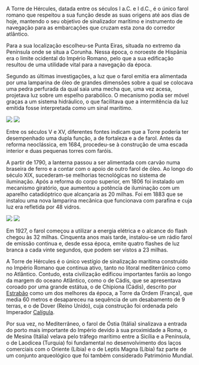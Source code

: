 A Torre de Hércules, datada entre os séculos I a.C. e I d.C., é o único farol romano que respeitou a sua função desde as suas origens até aos dias de hoje, mantendo o seu objetivo de sinalizador marítimo e instrumento de navegação para as embarcações que cruzam esta zona do corredor atlântico.

Para a sua localização escolheu-se Punta Eiras, situada no extremo da Península onde se situa a Corunha. Nessa época, o noroeste de Hispânia era o limite ocidental do Império Romano, pelo que a sua edificação resultou de uma utilidade vital para a navegação da época.

Segundo as últimas investigações, a luz que o farol emitia era alimentada por uma lamparina de óleo de grandes dimensões sobre a qual se colocava uma pedra perfurada da qual saia uma mecha que, uma vez acesa, projetava luz sobre um espelho parabólico. O mecanismo podia ser móvel graças a um sistema hidráulico, o que facilitava que a intermitência da luz emitida fosse interpretada como um sinal marítimo.

<div class="photoset-grid" data-layout="2">
<a href="http://ciav.s3.amazonaws.com/img/teixera-map.jpg" class="fresco" data-fresco-group="article" data-fresco-caption="Mapa de Pedro Teixeira"><img src="http://ciav.s3.amazonaws.com/img/teixera-map.jpg"></a>
<a href="http://ciav.s3.amazonaws.com/img/cornide-y-ximeno.jpg" class="fresco" data-fresco-group="article" data-fresco-caption="Bahía de La Coruña. José Cornide y J. Ximeno. 1792. Investigaciones sobre la fundación y fábrica de la Torre de Hércules.AMC. Concello de A Coruña."><img src="http://ciav.s3.amazonaws.com/img/cornide-y-ximeno.jpg"></a>
</div>

Entre os séculos V e XV, diferentes fontes indicam que a Torre poderia ter desempenhado uma dupla função, a de fortaleza e a de farol. Antes da reforma neoclássica, em 1684, procedeu-se à construção de uma escada interior e duas pequenas torres com faróis.

A partir de 1790, a lanterna passou a ser alimentada com carvão numa braseira de ferro e a contar com o apoio de outro farol de óleo. Ao longo do século XIX, sucederam-se melhorias tecnológicas no sistema de iluminação. Após a reforma do corpo superior, em 1806 foi instalado um mecanismo giratório, que aumentou a potência de iluminação com um aparelho catadióptrico que alcançaria as 20 milhas. Foi em 1883 que se instalou uma nova lamparina mecânica que funcionava com parafina e cuja luz era refletida por 48 vidros. 

<div class="photoset-grid" data-layout="2">
<a href="http://ciav.s3.amazonaws.com/img/cornide-rehab.jpg" class="fresco" data-fresco-group="article" data-fresco-caption="Representación de la Torre de Hércules después de su reedificación, libro de Cornide"><img src="http://ciav.s3.amazonaws.com/img/cornide-rehab.jpg"></a>
<a href="http://ciav.s3.amazonaws.com/img/_DSC3567.jpg" class="fresco" data-fresco-group="article" data-fresco-caption="Torre de Hércules"><img src="http://ciav.s3.amazonaws.com/img/_DSC3567.jpg"></a>
</div>

Em 1927, o farol começou a utilizar a energia elétrica e o alcance do flash chegou às 32 milhas. Cinquenta anos mais tarde, instalou-se um rádio farol de emissão continua e, desde essa época, emite quatro flashes de luz branca a cada vinte segundos, que podem ser vistos a 23 milhas.

A Torre de Hércules é o único vestígio de sinalização marítima construído no Império Romano que continua ativo, tanto no litoral mediterrânico como no Atlântico. Contudo, esta civilização edificou importantes faróis ao longo da margem do oceano Atlântico, como o de Cádis, que se apresentava coroado por uma grande estátua, o de Chipiona (Cádis), descrito por [Estrabão](http://pt.wikipedia.org/wiki/Estrabão) como um dos melhores da época, a Torre da Ordem (França), que media 60 metros e desapareceu na sequência de um desabamento de 9 terras, e o de Dover (Reino Unido), cuja construção foi ordenada pelo Imperador [Calígula](http://pt.wikipedia.org/wiki/Cal%C3%ADgula).

Por sua vez, no Mediterrâneo, o farol de Óstia (Itália) sinalizava a entrada do porto mais importante do Império devido à sua proximidade a Roma, o de Mesina (Itália) velava pelo tráfego marítimo entre a Sicília e a Península, o de Laodicea (Turquia) foi fundamental no desenvolvimento dos laços comerciais com o Oriente (Líbia) e o de Leptis Magna (Líbia) faz parte de um conjunto arqueológico que foi também considerado Património Mundial.